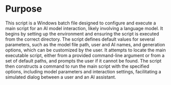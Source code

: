 # Purpose
This script is a Windows batch file designed to configure and execute a main script for an AI model interaction, likely involving a language model. It begins by setting up the environment and ensuring the script is executed from the correct directory. The script defines default values for several parameters, such as the model file path, user and AI names, and generation options, which can be customized by the user. It attempts to locate the main executable script, either from a provided command-line argument or from a set of default paths, and prompts the user if it cannot be found. The script then constructs a command to run the main script with the specified options, including model parameters and interaction settings, facilitating a simulated dialog between a user and an AI assistant.
